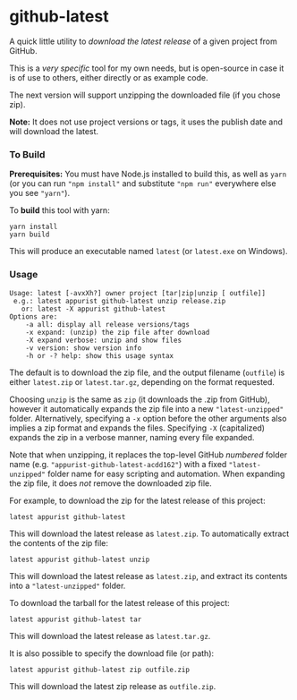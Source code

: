 # github-latest
A quick little utility to *download the latest release* of a given project from GitHub.

This is a *very specific* tool for my own needs, but is open-source in case it is of use to others, either directly or as example code.

The next version will support unzipping the downloaded file (if you chose zip).

**Note:** It does not use project versions or tags, it uses the publish date and will download the latest.

### To Build

**Prerequisites:** You must have Node.js installed to build this, as well as `yarn` (or you can run `"npm install"` and substitute `"npm run"` everywhere else you see `"yarn"`).

To **build** this tool with yarn:
```
yarn install
yarn build
```
This will produce an executable named `latest` (or `latest.exe` on Windows).

### Usage
```
Usage: latest [-avxXh?] owner project [tar|zip|unzip [ outfile]]
 e.g.: latest appurist github-latest unzip release.zip
   or: latest -X appurist github-latest
Options are:
    -a all: display all release versions/tags
    -x expand: (unzip) the zip file after download
    -X expand verbose: unzip and show files
    -v version: show version info
    -h or -? help: show this usage syntax
```
The default is to download the zip file, and the output filename (`outfile`) is either `latest.zip` or `latest.tar.gz`, depending on the format requested.

Choosing `unzip` is the same as `zip` (it downloads the .zip from GitHub), however it automatically expands the zip file into a new `"latest-unzipped"` folder.  Alternatively, specifying a `-x` option before the other arguments also implies a zip format and expands the files. Specifying `-X` (capitalized) expands the zip in a verbose manner, naming every file expanded.

Note that when unzipping, it replaces the top-level GitHub *numbered* folder name (e.g. `"appurist-github-latest-acdd162"`) with a fixed `"latest-unzipped"` folder name for easy scripting and automation. When expanding the zip file, it does *not* remove the downloaded zip file.

For example, to download the zip for the latest release of this project:
```
latest appurist github-latest
```
This will download the latest release as `latest.zip`. To automatically extract the contents of the zip file:
```
latest appurist github-latest unzip
```
This will download the latest release as `latest.zip`, and extract its contents into a `"latest-unzipped"` folder.

To download the tarball for the latest release of this project:
```
latest appurist github-latest tar
```
This will download the latest release as `latest.tar.gz`.

It is also possible to specify the download file (or path):
```
latest appurist github-latest zip outfile.zip
```
This will download the latest zip release as `outfile.zip`.
